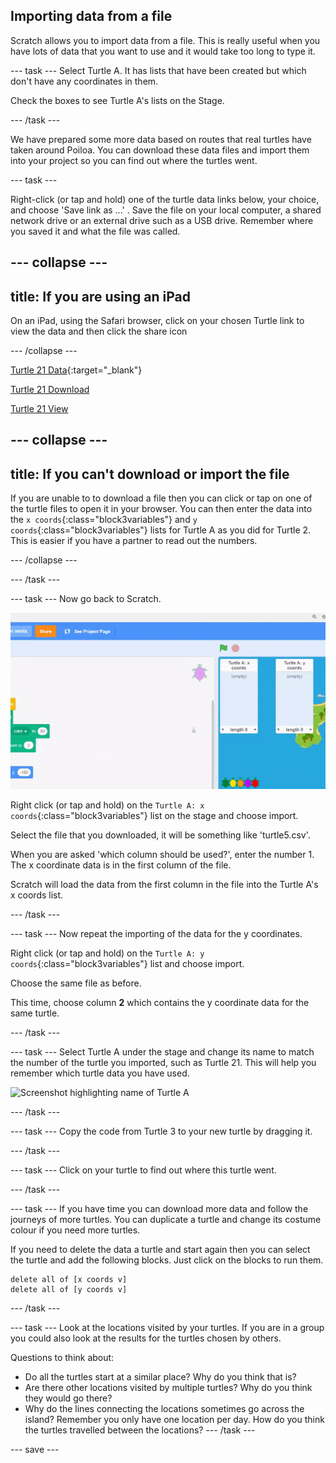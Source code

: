 ## Importing data from a file

Scratch allows you to import data from a file. This is really useful when you have lots of data that you want to use and it would take too long to type it. 

--- task ---
Select Turtle A. It has lists that have been created but which don't have any coordinates in them. 

Check the boxes to see Turtle A's lists  on the Stage. 

--- /task ---

We have prepared some more data based on routes that real turtles have taken around Poiloa. You can download these data files and import them into your project so you can find out where the turtles went. 

--- task ---

Right-click (or tap and hold) one of the turtle data links below, your choice, and choose 'Save link as ...' . Save the file on your local computer, a shared network drive or an external drive such as a USB drive. Remember where you saved it and what the file was called. 

--- collapse ---
---
title: If you are using an iPad
---

On an iPad, using the Safari browser, click on your chosen Turtle link to view the data and then click the share icon

--- /collapse ---


[Turtle 21 Data](https://raw.githubusercontent.com/raspberrypilearning/turtle-tracker/draft/en/resources/poilao%20turtle%2021.csv){:target="_blank"}

<a href="https://raw.githubusercontent.com/raspberrypilearning/turtle-tracker/draft/en/resources/poilao%20turtle%2021.csv" download="turtle-21.csv" title="Turtle 21 Download">Turtle 21 Download</a>

<a href="https://raw.githubusercontent.com/raspberrypilearning/turtle-tracker/draft/en/resources/poilao%20turtle%2021.csv" target="_blank" title="Turtle 21 View">Turtle 21 View</a>

--- collapse ---
---
title: If you can't download or import the file
---

If you are unable to to download a file then you can click or tap on one of the turtle files to open it in your browser. You can then enter the data into the `x coords`{:class="block3variables"} and `y coords`{:class="block3variables"} lists for Turtle A as you did for Turtle 2. This is easier if you have a partner to read out the numbers. 

--- /collapse ---

--- /task ---

--- task ---
Now go back to Scratch. 

![animation of importing x coords](images/import-x-coords.gif)

Right click (or tap and hold) on the `Turtle A: x coords`{:class="block3variables"} list on the stage and choose import. 

Select the file that you downloaded, it will be something like 'turtle5.csv'. 

When you are asked 'which column should be used?', enter the number 1. The x coordinate data is in the first column of the file.

Scratch will load the data from the first column in the file into the Turtle A's x coords list.

--- /task ---

--- task ---
Now repeat the importing of the data for the y coordinates. 

Right click (or tap and hold) on the `Turtle A: y coords`{:class="block3variables"} list and choose import.

Choose the same file as before. 

This time, choose column **2** which contains the y coordinate data for the same turtle. 

--- /task ---

--- task ---
Select Turtle A under the stage and change its name to match the number of the turtle you imported, such as Turtle 21. This will help you remember which turtle data you have used.

![Screenshot highlighting name of Turtle A](images/rename-turtleA.png)

--- /task ---

--- task ---
Copy the code from Turtle 3 to your new turtle by dragging it. 

--- /task ---

--- task ---
Click on your turtle to find out where this turtle went. 

--- /task ---

--- task ---
If you have time you can download more data and follow the journeys of more turtles. You can duplicate a turtle and change its costume colour if you need more turtles. 

If you need to delete the data a turtle and start again then you can select the turtle and add the following blocks. Just click on the blocks to run them.

```blocks3
delete all of [x coords v]
delete all of [y coords v]

```
--- /task ---

--- task ---
Look at the locations visited by your turtles. If you are in a group you could also look at the results for the turtles chosen by others.

Questions to think about:
+ Do all the turtles start at a similar place? Why do you think that is?
+ Are there other locations visited by multiple turtles? Why do you think they would go there?
+ Why do the lines connecting the locations sometimes go across the island? Remember you only have one location per day. How do you think the turtles travelled between the locations?
--- /task ---

--- save ---

